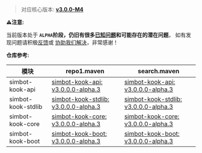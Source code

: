 > 对应核心版本: [**v3.0.0-M4**](https://github.com/ForteScarlet/simpler-robot/releases/tag/v3.0.0-M4)

**⚠️注意:**

当前版本处于 **`ALPHA`**阶段，仍旧有很多[**已知问题**](https://github.com/simple-robot/simbot-component-kook/issues/)和可能存在的**潜在问题**，
如有发现问题请积极[反馈](https://github.com/simple-robot/simbot-component-kook/issues/)或 [协助我们解决](https://github.com/simple-robot/simbot-component-kook/pulls)，非常感谢！


**仓库参考:**

| **模块** | **repo1.maven** | **search.maven** |
|---------|-----------------|------------------|
| simbot-kook-api | [simbot-kook-api: v3.0.0.0-alpha.3](https://repo1.maven.org/maven2/love/forte/simbot/component/simbot-component-kook-api/3.0.0.0-alpha.3) | [simbot-kook-api: v3.0.0.0-alpha.3](https://search.maven.org/artifact/love.forte.simbot.component/simbot-component-kook-api/3.0.0.0-alpha.3/jar)  |
| simbot-kook-stdlib | [simbot-kook-stdlib: v3.0.0.0-alpha.3](https://repo1.maven.org/maven2/love/forte/simbot/component/simbot-component-kook-stdlib/3.0.0.0-alpha.3) | [simbot-kook-stdlib: v3.0.0.0-alpha.3](https://search.maven.org/artifact/love.forte.simbot.component/simbot-component-kook-stdlib/3.0.0.0-alpha.3/jar)  |
| simbot-kook-core | [simbot-kook-core: v3.0.0.0-alpha.3](https://repo1.maven.org/maven2/love/forte/simbot/component/simbot-component-kook-core/3.0.0.0-alpha.3) | [simbot-kook-core: v3.0.0.0-alpha.3](https://search.maven.org/artifact/love.forte.simbot.component/simbot-component-kook-core/3.0.0.0-alpha.3/jar)  |
| simbot-kook-boot | [simbot-kook-boot: v3.0.0.0-alpha.3](https://repo1.maven.org/maven2/love/forte/simbot/component/simbot-component-kook-boot/3.0.0.0-alpha.3) | [simbot-kook-boot: v3.0.0.0-alpha.3](https://search.maven.org/artifact/love.forte.simbot.component/simbot-component-kook-boot/3.0.0.0-alpha.3/jar)  |
